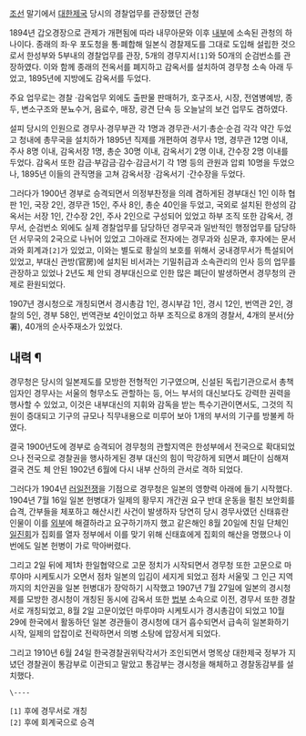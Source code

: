 [조선](%EC%A1%B0%EC%84%A0.md) 말기에서
[대한제국](%EB%8C%80%ED%95%9C%EC%A0%9C%EA%B5%AD.md) 당시의 경찰업무를 관장했던 관청

1894년 갑오경장으로 관제가 개편됨에 따라 내무아문와 이후 [내부](%EB%82%B4%EB%B6%80.md)에 소속된 관청의
하나이다. 종래의 좌·우 포도청을 통·폐합해 일본식 경찰제도를 그대로 도입해 설립한 것으로서 한성부와 5부내의 경찰업무를 관장, 5개의
경무지서`[1]`와 50개의 순검번소를 관장하였다. 이와 함께 종래의 전옥서를 폐지하고 감옥서를 설치하여 경무청 소속 아래 두었고,
1895년에 지방에도 감옥서를 두었다.

주요 업무로는 경찰 ·감옥업무 외에도 출판물 판매허가, 호구조사, 시장, 전염병예방, 종두, 변소구조와 분뇨수거, 음료수, 매장, 광견 단속
등 오늘날의 보건 업무도 겸하였다.  

설피 당시의 인원으로 경무사·경무부관 각 1명과 경무관·서기·총순·순검 각각 약간 두었고 청내에 총무국을 설치하가 1895년 직제를 개편하여
경무사 1명, 경무관 12명 이내, 주사 8명 이내, 감옥서장 1명, 총순 30명 이내, 감옥서기 2명 이내, 간수장 2명 이내를 두었다.
감옥서 또한 감금·부감금·감수·감금서기 각 1명 등의 관원과 압뢰 10명을 두었으나, 1895년 이들의 관직명을 고쳐 감옥서장 ·감옥서기
·간수장을 두었다.  

그러다가 1900년 경부로 승격되면서 의정부찬정을 의례 겸하게된 경부대신 1인 이하 협판 1인, 국장 2인, 경무관 15인, 주사 8인,
총순 40인을 두었고, 국외로 설치된 한성의 감옥서는 서장 1인, 간수장 2인, 주사 2인으로 구성되어 있었고 하부 조직 또한 감옥서,
경무서, 순검번소 외에도 실제 경찰업무를 담당하던 경무국과 일반적인 행정업무를 담당하던 서무국의 2국으로 나뉘어 있었고 그아래로 전자에는
경무과와 심문과, 후자에는 문서과와 회계과`[2]`가 있었고, 이와는 별도로 황실의 보호를 위해서 궁내경무서가 특설되어 있었고, 부대신
관방(官房)에 설치된 비서과는 기밀취급과 소속관리의 인사 등의 업무를 관장하고 있었나 2년도 체 안되 경부대신으로 인한 많은 폐단이
발생하면서 경무청의 관제로 환원되었다.

1907년 경시청으로 개칭되면서 경시총감 1인, 경시부감 1인, 경시 12인, 번역관 2인, 경찰의 5인, 경부 58인, 번역관보 4인이었고
하부 조직으로 8개의 경찰서, 4개의 분서(分署), 40개의 순사주재소가 있었다.  

## 내력 ¶

경무청은 당시의 일본제도를 모방한 전형적인 기구였으며, 신설된 독립기관으로서 총책임자인 경무사는 서울의 형무소도 관할하는 등, 어느 부서의
대신보다도 강력한 권력을 행사할 수 있었고, 이것은 내부대신의 지휘와 감독을 받는 특수기관이면서도, 그것의 직원이 증대되고 기구의 규모나
직무내용으로 미루어 보아 1개의 부서의 기구를 방불케 하였다.  

  

결국 1900년도에 경부로 승격되어 경무청의 관할지역은 한성부에서 전국으로 확대되었으나 전국으로 경찰권을 행사하게된 경부 대신의 힘이
막강하게 되면서 폐단이 심해져 결국 견도 체 안된 1902년 6월에 다시 내부 산하의 관서로 격하 되었다.  

  

그러다가 1904년 [러일전쟁](%EB%9F%AC%EC%9D%BC%EC%A0%84%EC%9F%81.md)을 기점으로 경무청은 일본의
영향력 아래에 들기 시작했다. 1904년 7월 16일 일본 헌병대가 일제의 황무지 개간권 요구 반대 운동을 펄친 보안회를 습격, 간부들을
체포하고 해산시킨 사건이 발생하자 당연히 당시 경무사였던 신태휴란 인물이 이를 [외부](%EC%99%B8%EB%B6%80.md)에
해결하라고 요구하기까지 했고 같은해인 8월 20일에 친일 단체인 [일진회](%EC%9D%BC%EC%A7%84%ED%9A%8C.md)가
집회를 열자 정부에서 이를 맞기 위해 신태효에게 집회의 해산을 명했으나 이번에도 일본 헌병이 가로 막아버렸다.

  

그리고 2일 뒤에 제1차 한일협약으로 고문 정치가 시작되면서 경무청 또한 고문으로 마루야마 시케토시가 오면서 점차 일본의 입김이 세지게
되었고 점차 서울및 그 인근 지역까지의 치안권을 일본 헌병대가 장악하기 시작했고 1907년 7월 27일에 일본의 경시청제를 모방한 경시청이
개칭된 동시에 감옥서 또한 [법부](%EB%B2%95%EB%B6%80.md) 소속으로 이전, 경무서 또한 경찰서로 개칭되었고, 8월
2일 고문이었던 마루야마 시케토시가 경시총감이 되었고 10월 29에 한국에서 활동하던 일본 경관들이 경시청에 대거 흡수되면서 급속히
일본화하기 시작, 일제의 압잡이로 전락하면서 의병 소탕에 압장서게 되었다.

  

그리고 1910년 6월 24일 한국경찰권위탁각서가 조인되면서 명목상 대한제국 정부가 지녔던 경찰권이 통감부로 이관되고 말았고 통감부는
경시청을 해체하고 경찰동감부를 설치했다.  

`\----`

`[1]` 후에 경무서로 개칭  
`[2]` 후에 회계국으로 승격

